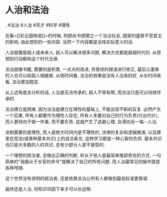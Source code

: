 # 人治和法治

 , #法治 #人治 #天才 #科学 #理性

在看<[[彩云国物语]]>的时候, 刑部尚书想建立一个法治社会, 国家的盛衰不受君主的影响, 由此想到的一些内容.  当然一下内容都是没啥实际意义的话.

人治就像是超人或未来人, 超人可以解决很多问题, 解决方式都是超越时代的. 从思想到行动都和这个时代无缘.

法治就像书籍, 需要的是积累, 一点点的改进, 将曾经的错误进行修正, 最后让愚笨的人也可以和超人相媲美. 从短时间看, 法治的效果是没有人治来的好, 从长时间来看, 法治更加稳定.

从上述角度去分析的话, 人治是无法传承的, 超人不常有啊, 而法治只是可以持续传承的. 

法治建立是困难. 因为法治是建立在理性的基础上, 不能出现不断的反复. 必然产生一个后果, 所有人都要作为理性人存在, 所有人多要对自己的行为负责(付出代价), 而人更倾向于做一件事, 而不要负责. 这就产生了逃避心理, 会滑向另一端\-\-人治. 

法制需要的是理性, 而人是绝大时间内是不理性的, 法律的复杂和逻辑推演, 以及建里在宪法(或某种基本共识)上的自洽条文, 这种学习都是一种心智的负担.  基本共识也只是大多数的人的共识,  总有少部分人是不接受的. 

一个理想的统治者, 会做出正确的判断, 听从于他人是最简单推卸责任的方式. 一句简单的"我服从于长官的命令"就解决了自己的所有问题. 而人治最常见的操作就是各种甩锅.

这个世界没有贤明的统治者, 还是依靠法治让所有人都做到最低标准更靠谱.

最终还是人治, 将知识巩固下来才可以长远啊.